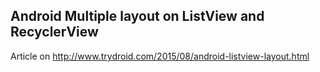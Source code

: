 ## Android Multiple layout on ListView and RecyclerView
Article on http://www.trydroid.com/2015/08/android-listview-layout.html
